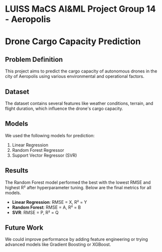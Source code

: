 # LUISS MaCS AI&ML Project Group 14 - Aeropolis

# Drone Cargo Capacity Prediction

## Problem Definition
This project aims to predict the cargo capacity of autonomous drones in the city of Aeropolis using various environmental and operational factors.

## Dataset
The dataset contains several features like weather conditions, terrain, and flight duration, which influence the drone's cargo capacity.

## Models
We used the following models for prediction:
1. Linear Regression
2. Random Forest Regressor
3. Support Vector Regressor (SVR)

## Results
The Random Forest model performed the best with the lowest RMSE and highest R² after hyperparameter tuning. Below are the final metrics for all models.

- **Linear Regression**: RMSE = X, R² = Y
- **Random Forest**: RMSE = A, R² = B
- **SVR**: RMSE = P, R² = Q

## Future Work
We could improve performance by adding feature engineering or trying advanced models like Gradient Boosting or XGBoost.
